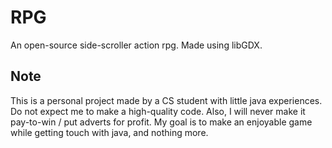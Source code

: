 # RPG
An open-source side-scroller action rpg. Made using libGDX.
## Note
This is a personal project made by a CS student with little java experiences. 
Do not expect me to make a high-quality code.
Also, I will never make it pay-to-win / put adverts for profit.
My goal is to make an enjoyable game while getting touch with java, and nothing more.
